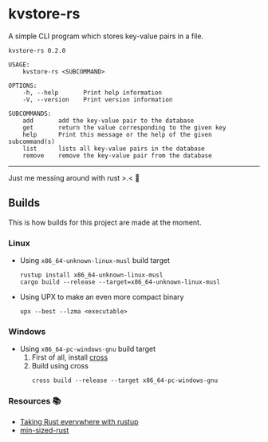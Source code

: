 # kvstore-rs

A simple CLI program which stores key-value pairs in a file.

```console
kvstore-rs 0.2.0

USAGE:
    kvstore-rs <SUBCOMMAND>

OPTIONS:
    -h, --help       Print help information
    -V, --version    Print version information

SUBCOMMANDS:
    add       add the key-value pair to the database
    get       return the value corresponding to the given key
    help      Print this message or the help of the given subcommand(s)
    list      lists all key-value pairs in the database
    remove    remove the key-value pair from the database
```

---
Just me messing around with rust >.<  🦀


## Builds

This is how builds for this project are made at the moment.

### Linux

- Using `x86_64-unknown-linux-musl` build target
    ```console
    rustup install x86_64-unknown-linux-musl
    cargo build --release --target=x86_64-unknown-linux-musl
    ```
- Using UPX to make an even more compact binary
    ```console
    upx --best --lzma <executable>
    ```

### Windows

- Using `x86_64-pc-windows-gnu` build target
    1. First of all, install [cross](https://github.com/cross-rs/cross)
    2. Build using cross
        ```console
        cross build --release --target x86_64-pc-windows-gnu
        ```

### Resources :books:

- [Taking Rust everywhere with rustup](https://blog.rust-lang.org/2016/05/13/rustup.html)
- [min-sized-rust](https://github.com/johnthagen/min-sized-rust)
